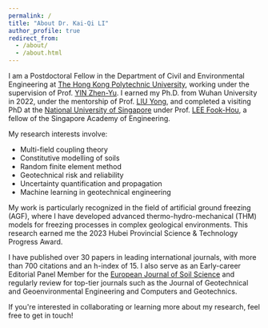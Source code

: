 ```yaml
---
permalink: /
title: "About Dr. Kai-Qi LI"
author_profile: true
redirect_from: 
  - /about/
  - /about.html
---
```



I am a Postdoctoral Fellow in the Department of Civil and Environmental Engineering at [The Hong Kong Polytechnic University](https://www.polyu.edu.hk/cee), working under the supervision of Prof. [YIN Zhen-Yu](https://www.polyu.edu.hk/cee/people/academic-staff/prof-zhen-yu-yin). I earned my Ph.D. from Wuhan University in 2022, under the mentorship of Prof. [LIU Yong](https://scholar.google.com/citations?user=O6MLOGQAAAAJ&hl=zh-CN), and completed a visiting PhD at the [National University of Singapore](https://nus.edu.sg) under Prof. [LEE Fook-Hou](https://scholar.google.com/citations?user=hEHH6sYAAAAJ&hl=zh-CN&oi=sra), a fellow of the Singapore Academy of Engineering.


My research interests involve:
- Multi-field coupling theory
- Constitutive modelling of soils
- Random finite element method
- Geotechnical risk and reliability
- Uncertainty quantification and propagation
- Machine learning in geotechnical engineering


My work is particularly recognized in the field of artificial ground freezing (AGF), where I have developed advanced thermo-hydro-mechanical (THM) models for freezing processes in complex geological environments. This research earned me the 2023 Hubei Provincial Science & Technology Progress Award.


I have published over 30 papers in leading international journals, with more than 700 citations and an h-index of 15. I also serve as an Early-career Editorial Panel Member for the [European Journal of Soil Science](https://bsssjournals.onlinelibrary.wiley.com/hub/journal/13652389/editorialboard.html) and regularly review for top-tier journals such as the Journal of Geotechnical and Geoenvironmental Engineering and Computers and Geotechnics.

If you're interested in collaborating or learning more about my research, feel free to get in touch!

